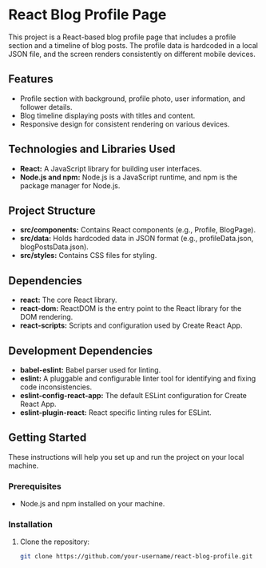 # React Blog Profile Page

This project is a React-based blog profile page that includes a profile section and a timeline of blog posts. The profile data is hardcoded in a local JSON file, and the screen renders consistently on different mobile devices.

## Features

- Profile section with background, profile photo, user information, and follower details.
- Blog timeline displaying posts with titles and content.
- Responsive design for consistent rendering on various devices.

## Technologies and Libraries Used

- **React:** A JavaScript library for building user interfaces.
- **Node.js and npm:** Node.js is a JavaScript runtime, and npm is the package manager for Node.js.

## Project Structure

- **src/components:** Contains React components (e.g., Profile, BlogPage).
- **src/data:** Holds hardcoded data in JSON format (e.g., profileData.json, blogPostsData.json).
- **src/styles:** Contains CSS files for styling.

## Dependencies

- **react:** The core React library.
- **react-dom:** ReactDOM is the entry point to the React library for the DOM rendering.
- **react-scripts:** Scripts and configuration used by Create React App.

## Development Dependencies

- **babel-eslint:** Babel parser used for linting.
- **eslint:** A pluggable and configurable linter tool for identifying and fixing code inconsistencies.
- **eslint-config-react-app:** The default ESLint configuration for Create React App.
- **eslint-plugin-react:** React specific linting rules for ESLint.

## Getting Started

These instructions will help you set up and run the project on your local machine.

### Prerequisites

- Node.js and npm installed on your machine.

### Installation

1. Clone the repository:

   ```bash
   git clone https://github.com/your-username/react-blog-profile.git
